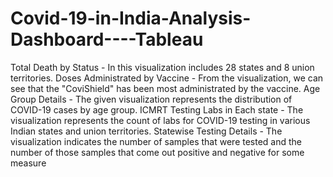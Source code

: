 # Covid-19-in-India-Analysis-Dashboard----Tableau
Total Death by Status - In this visualization includes 28 states and 8 union territories. Doses Administrated by Vaccine - From the visualization, we can see that the "CoviShield" has been most administrated by the vaccine. Age Group Details - The given visualization represents the distribution of COVID-19 cases by age group. ICMRT Testing Labs in Each state - The visualization represents the count of labs for COVID-19 testing in various Indian states and union territories. Statewise Testing Details - The visualization indicates the number of samples that were tested and the number of those samples that come out positive and negative for some measure
